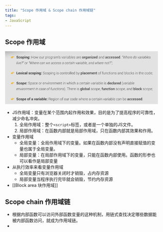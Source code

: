 ```yaml
---
title: "Scope 作用域 & Scope chain 作用域链"
tags: 
- JavaScript
---
```


## Scope 作用域

![](https://raw.githubusercontent.com/Meyerclex/image/main/20220821165520.png)
- JS作用域：变量在某个范围内起作用和效果，目的是为了提高程序的可靠性，减少命名冲突。
	1. 全局作用域：整个`<script>`标签，或者是一个单独的JS文件。
	2. 局部作用域：在函数内部就是局部作用域，只在函数内部其效果和作用。
- 变量作用域
	- 全局变量：全局作用域下的变量。如果在函数内部没有声明直接赋值的变量也属于全局变量。
	- 局部变量：在局部作用域下的变量，只能在函数内部使用。函数的形参也可以看作是局部变量
- 从执行效率来看变量作用域
	- 全局变量只有浏览器关闭时才销毁，占内存资源
	- 局部变量当程序执行完毕就会销毁，节约内存资源
- [[Block area 块作用域]]

## Scope chain 作用域链
- 根据内部函数可以访问外部函数变量的这种机制，用链式查找决定哪些数据能被内部函数访问，就成为作用域链。
- 